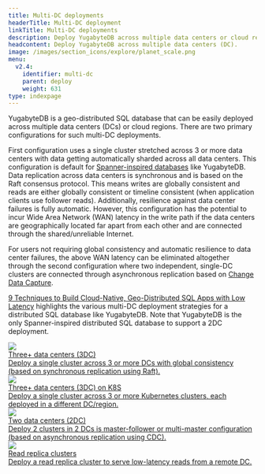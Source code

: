 ```yaml
---
title: Multi-DC deployments
headerTitle: Multi-DC deployment
linkTitle: Multi-DC deployments
description: Deploy YugabyteDB across multiple data centers or cloud regions
headcontent: Deploy YugabyteDB across multiple data centers (DC).
image: /images/section_icons/explore/planet_scale.png
menu:
  v2.4:
    identifier: multi-dc
    parent: deploy
    weight: 631
type: indexpage
---
```


YugabyteDB is a geo-distributed SQL database that can be easily deployed across multiple data centers (DCs) or cloud regions. There are two primary configurations for such multi-DC deployments.
<p>
First configuration uses a single cluster stretched across 3 or more data centers with data getting automatically sharded across all data centers. This configuration is default for <a href="../../architecture/docdb/">Spanner-inspired databases</a> like YugabyteDB. Data replication across data centers is synchronous and is based on the Raft consensus protocol. This means writes are globally consistent and reads are either globally consistent or timeline consistent (when application clients use follower reads). Additionally, resilience against data center failures is fully automatic. However, this configuration has the potential to incur Wide Area Network (WAN) latency in the write path if the data centers are geographically located far apart from each other and are connected through the shared/unreliable Internet.
<p>
For users not requiring global consistency and automatic resilience to data center failures, the above WAN latency can be eliminated altogether through the second configuration where two independent, single-DC clusters are connected through asynchronous replication based on <a href="../../architecture/cdc-architecture/"> Change Data Capture</a>.
<p>
<a href="https://blog.yugabyte.com/9-techniques-to-build-cloud-native-geo-distributed-sql-apps-with-low-latency/" target="_blank">9 Techniques to Build Cloud-Native, Geo-Distributed SQL Apps with Low Latency</a> highlights the various multi-DC deployment strategies for a distributed SQL database like YugabyteDB. Note that YugabyteDB is the only Spanner-inspired distributed SQL database to support a 2DC deployment.
<p>

<div class="row">

  <div class="col-12 col-md-6 col-lg-12 col-xl-6">
    <a class="section-link icon-offset" href="3dc-deployment/">
      <div class="head">
        <img class="icon" src="/images/section_icons/explore/planet_scale.png"  aria-hidden="true" />
        <div class="title">Three+ data centers (3DC)</div>
      </div>
      <div class="body">
        Deploy a single cluster across 3 or more DCs with global consistency (based on synchronous replication using Raft).
      </div>
    </a>
  </div>

  <div class="col-12 col-md-6 col-lg-12 col-xl-6">
    <a class="section-link icon-offset" href="../kubernetes/multi-cluster/">
      <div class="head">
        <img class="icon" src="/images/section_icons/explore/planet_scale.png"  aria-hidden="true" />
        <div class="title">Three+ data centers (3DC) on K8S</div>
      </div>
      <div class="body">
        Deploy a single cluster across 3 or more Kubernetes clusters, each deployed in a different DC/region.
      </div>
    </a>
  </div>

  <div class="col-12 col-md-6 col-lg-12 col-xl-6">
    <a class="section-link icon-offset" href="2dc-deployment/">
      <div class="head">
        <img class="icon" src="/images/section_icons/explore/planet_scale.png"  aria-hidden="true" />
        <div class="title">Two data centers (2DC)</div>
      </div>
      <div class="body">
        Deploy 2 clusters in 2 DCs is master-follower or multi-master configuration (based on asynchronous replication using CDC).
      </div>
    </a>
  </div>

  <div class="col-12 col-md-6 col-lg-12 col-xl-6">
    <a class="section-link icon-offset" href="read-replica-clusters/">
      <div class="head">
        <img class="icon" src="/images/section_icons/explore/planet_scale.png" aria-hidden="true" />
        <div class="title">Read replica clusters</div>
      </div>
      <div class="body">
        Deploy a read replica cluster to serve low-latency reads from a remote DC.
      </div>
    </a>
  </div>


</div>
